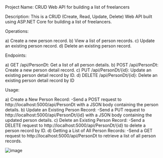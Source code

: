 Project Name: CRUD Web API for building a list of freelancers

Description: This is a CRUD (Create, Read, Update, Delete) Web API built using ASP.NET Core for building a list of freelancers.

Operations:

a) Create a new person record.
b) View a list of person records.
c) Update an existing person record.
d) Delete an existing person record.

Endpoints:

a) GET /api/PersonDt: Get a list of all person details.
b) POST /api/PersonDt: Create a new person detail record.
c) PUT /api/PersonDt/{id}: Update an existing person detail record by ID.
d) DELETE /api/PersonDt/{id}: Delete an existing person detail record by ID

Usage:

a) Create a New Person Record:
-Send a POST request to http://localhost:5000/api/PersonDt with a JSON body containing the person details.
b) Update an Existing Person Record:
-Send a PUT request to http://localhost:5000/api/PersonDt/{id} with a JSON body containing the updated person details.
c) Delete an Existing Person Record:
-Send a DELETE request to http://localhost:5000/api/PersonDt/{id} to delete a person record by ID.
d) Getting a List of All Person Records:
-Send a GET request to http://localhost:5000/api/PersonDt to retrieve a list of all person records.


![image](https://github.com/KishenPrekash/WebAPIApp/assets/95667797/a3169bf4-2bce-483b-a13e-e152dab8dae8)

